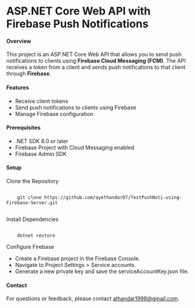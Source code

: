 <h1> ASP.NET Core Web API with Firebase Push Notifications </h1>

<h4> Overview </h4>
<p> This project is an ASP.NET Core Web API that allows you to send push notifications to clients using <strong>Firebase Cloud Messaging (FCM)</strong>. 
  The API receives a token from a client and sends push notifications to that client through <strong>Firebase</strong>.
</p>

<h4> Features </h4>
<ul>
  <li>Receive client tokens</li>
  <li>Send push notifications to clients using Firebase</li>
  <li>Manage Firebase configuration</li>
</ul>

<h4> Prerequisites </h4>
<ul>
  <li>.NET SDK 8.0 or later</li>
  <li>Firebase Project with Cloud Messaging enabled</li>
  <li>Firebase Admin SDK</li>
</ul>

<h4> Setup </h4>
Clone the Repository <p></p>
<div class="codehilite">
<pre><code> 
    git clone https://github.com/ayethandar07/TestPushNoti-using-Firebase-Server.git <br>
</code></pre>
</div>

Install Dependencies
<p></p>
<div class="codehilite">
<pre><code> 
    dotnet restore
</code></pre>
</div>

Configure Firebase
<ul>
  <li>Create a Firebase project in the Firebase Console.</li>
  <li>Navigate to Project Settings > Service accounts.</li>
  <li>Generate a new private key and save the serviceAccountKey.json file.</li>  
</ul>

<h4>Contact</h4>
<p>For questions or feedback, please contact <a href="mailto:athandar1998@gmail.com">athandar1998@gmail.com</a>.</p>


